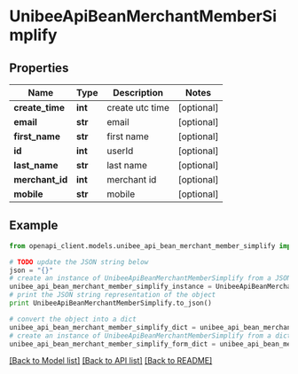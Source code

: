 # UnibeeApiBeanMerchantMemberSimplify


## Properties

Name | Type | Description | Notes
------------ | ------------- | ------------- | -------------
**create_time** | **int** | create utc time | [optional] 
**email** | **str** | email | [optional] 
**first_name** | **str** | first name | [optional] 
**id** | **int** | userId | [optional] 
**last_name** | **str** | last name | [optional] 
**merchant_id** | **int** | merchant id | [optional] 
**mobile** | **str** | mobile | [optional] 

## Example

```python
from openapi_client.models.unibee_api_bean_merchant_member_simplify import UnibeeApiBeanMerchantMemberSimplify

# TODO update the JSON string below
json = "{}"
# create an instance of UnibeeApiBeanMerchantMemberSimplify from a JSON string
unibee_api_bean_merchant_member_simplify_instance = UnibeeApiBeanMerchantMemberSimplify.from_json(json)
# print the JSON string representation of the object
print UnibeeApiBeanMerchantMemberSimplify.to_json()

# convert the object into a dict
unibee_api_bean_merchant_member_simplify_dict = unibee_api_bean_merchant_member_simplify_instance.to_dict()
# create an instance of UnibeeApiBeanMerchantMemberSimplify from a dict
unibee_api_bean_merchant_member_simplify_form_dict = unibee_api_bean_merchant_member_simplify.from_dict(unibee_api_bean_merchant_member_simplify_dict)
```
[[Back to Model list]](../README.md#documentation-for-models) [[Back to API list]](../README.md#documentation-for-api-endpoints) [[Back to README]](../README.md)


